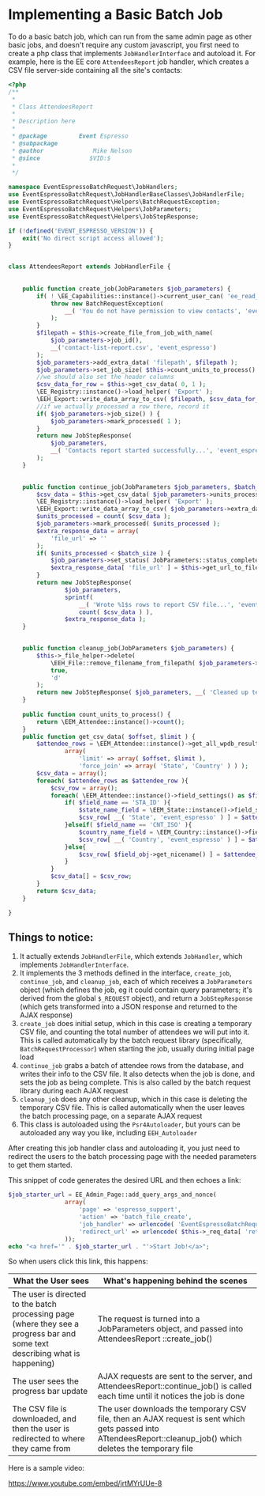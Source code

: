 # Implementing a Basic Batch Job

To do a basic batch job, which can run from the same admin page as other basic jobs, and doesn't require any custom javascript, you first need to create a php class that implements `JobHandlerInterface` and autoload it.  For example, here is the EE core `AttendeesReport` job handler, which creates a CSV file server-side containing all the site's contacts:

```php
<?php
/**
 *
 * Class AttendeesReport 
 *
 * Description here
 *
 * @package         Event Espresso
 * @subpackage    
 * @author				Mike Nelson
 * @since		 	   $VID:$
 *
 */

namespace EventEspressoBatchRequest\JobHandlers; 
use EventEspressoBatchRequest\JobHandlerBaseClasses\JobHandlerFile;
use EventEspressoBatchRequest\Helpers\BatchRequestException;
use EventEspressoBatchRequest\Helpers\JobParameters;
use EventEspressoBatchRequest\Helpers\JobStepResponse;

if (!defined('EVENT_ESPRESSO_VERSION')) {
	exit('No direct script access allowed');
}


class AttendeesReport extends JobHandlerFile {
	
	
	public function create_job(JobParameters $job_parameters) {
		if( ! \EE_Capabilities::instance()->current_user_can( 'ee_read_contacts', 'generating_report' ) ) {
			throw new BatchRequestException(
				__( 'You do not have permission to view contacts', 'event_espresso')
			);
		}
		$filepath = $this->create_file_from_job_with_name(
			$job_parameters->job_id(),
			__('contact-list-report.csv', 'event_espresso')
		);
		$job_parameters->add_extra_data( 'filepath', $filepath );
		$job_parameters->set_job_size( $this->count_units_to_process() );
		//we should also set the header columns
		$csv_data_for_row = $this->get_csv_data( 0, 1 );
		\EE_Registry::instance()->load_helper( 'Export' );
		\EEH_Export::write_data_array_to_csv( $filepath, $csv_data_for_row, true );
		//if we actually processed a row there, record it
		if( $job_parameters->job_size() ) {
			$job_parameters->mark_processed( 1 );
		}
		return new JobStepResponse(
			$job_parameters,
			__( 'Contacts report started successfully...', 'event_espresso' )
		);
	}
	

	public function continue_job(JobParameters $job_parameters, $batch_size = 50) {
		$csv_data = $this->get_csv_data( $job_parameters->units_processed(), $batch_size );
		\EE_Registry::instance()->load_helper( 'Export' );
		\EEH_Export::write_data_array_to_csv( $job_parameters->extra_datum( 'filepath' ), $csv_data, false );
		$units_processed = count( $csv_data );
		$job_parameters->mark_processed( $units_processed );
		$extra_response_data = array(
			'file_url' => ''
		);
		if( $units_processed < $batch_size ) {
			$job_parameters->set_status( JobParameters::status_complete );
			$extra_response_data[ 'file_url' ] = $this->get_url_to_file( $job_parameters->extra_datum( 'filepath' ) );
		}
		return new JobStepResponse(
				$job_parameters,
				sprintf(
					__( 'Wrote %1$s rows to report CSV file...', 'event_espresso' ),
					count( $csv_data ) ),
				$extra_response_data );
	}

	
	public function cleanup_job(JobParameters $job_parameters) {
		$this->_file_helper->delete(
			\EEH_File::remove_filename_from_filepath( $job_parameters->extra_datum( 'filepath' ) ),
			true,
			'd'
		);
		return new JobStepResponse( $job_parameters, __( 'Cleaned up temporary file', 'event_espresso' ) );
	}
	
	public function count_units_to_process() {
		return \EEM_Attendee::instance()->count();
	}
	public function get_csv_data( $offset, $limit ) {
		$attendee_rows = \EEM_Attendee::instance()->get_all_wpdb_results( 
				array( 
					'limit' => array( $offset, $limit ),
					'force_join' => array( 'State', 'Country' ) ) );
		$csv_data = array();
		foreach( $attendee_rows as $attendee_row ){
			$csv_row = array();
			foreach( \EEM_Attendee::instance()->field_settings() as $field_name => $field_obj ){
				if( $field_name == 'STA_ID' ){
					$state_name_field = \EEM_State::instance()->field_settings_for( 'STA_name' );
					$csv_row[ __( 'State', 'event_espresso' ) ] = $attendee_row[ $state_name_field->get_qualified_column() ];
				}elseif( $field_name == 'CNT_ISO' ){
					$country_name_field = \EEM_Country::instance()->field_settings_for( 'CNT_name' );
					$csv_row[ __( 'Country', 'event_espresso' ) ] = $attendee_row[ $country_name_field->get_qualified_column() ];
				}else{
					$csv_row[ $field_obj->get_nicename() ] = $attendee_row[ $field_obj->get_qualified_column() ];
				}
			}
			$csv_data[] = $csv_row;
		}
		return $csv_data;
	}

}
```

## Things to notice:

1. It actually extends `JobHandlerFile`, which extends `JobHandler`, which implements `JobHandlerInterface`.
2. It implements the 3 methods defined in the interface, `create_job`, `continue_job`, and `cleanup_job`, each of which receives a `JobParameters` object (which defines the job, eg it could contain query parameters; it's derived from the global `$_REQUEST` object), and return a `JobStepResponse` (which gets transformed into a JSON response and returned to the AJAX response)
3. `create_job` does initial setup, which in this case is creating a temporary CSV file, and counting the total number of attendees we will put into it. This is called automatically by the batch request library (specifically, `BatchRequestProcessor`) when starting the job, usually during initial page load
4. `continue_job` grabs a batch of attendee rows from the database, and writes their info to the CSV file. It also detects when the job is done, and sets the job as being complete. This is also called by the batch request library during each AJAX request
5. `cleanup_job` does any other cleanup, which in this case is deleting the temporary CSV file. This is called automatically when the user leaves the batch processing page, on a separate AJAX request
6. This class is autoloaded using the `Psr4Autoloader`, but yours can be autoloaded any way you like, including `EEH_Autoloader`

After creating this job handler class and autoloading it, you just need to redirect the users to the batch processing page with the needed parameters to get them started.

This snippet of code generates the desired URL and then echoes a link:

```php
$job_starter_url = EE_Admin_Page::add_query_args_and_nonce( 
				array(
					'page' => 'espresso_support',
					'action' => 'batch_file_create',
					'job_handler' => urlencode( 'EventEspressoBatchRequest\JobHandlers\AttendeesReport' ),
					'redirect_url' => urlencode( $this->_req_data[ 'return_url' ] ),
				));
echo "<a href='" . $job_starter_url . "'>Start Job!</a>";
```

So when users click this link, this happens:

| What the User sees | What's happening behind the scenes |
| ------------------ | ---------------------------------- |
The user is directed to the batch processing page (where they see a progress bar and some text describing what is happening) | The request is turned into a JobParameters object, and passed into AttendeesReport ::create_job()
The user sees the progress bar update | AJAX requests are sent to the server, and AttendeesReport::continue_job() is called each time until it notices the job is done
The CSV file is downloaded, and then the user is redirected to where they came from | The user downloads the temporary CSV file, then an AJAX request is sent which gets passed into ATtendeesReport::cleanup_job() which deletes the temporary file

Here is a sample video:

https://www.youtube.com/embed/jrtMYrUUe-8